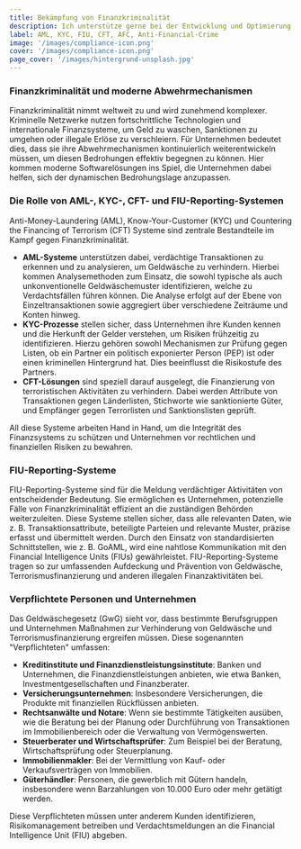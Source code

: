 ```yaml
---
title: Bekämpfung von Finanzkriminalität
description: Ich unterstütze gerne bei der Entwicklung und Optimierung von Softwarelösungen zur Bekämpfung von Finanzkriminalität. Ich bringe Expertise in der Entwicklung, Anbindung und Ablöse von AML, KYC und CFT-Systemen mit.
label: AML, KYC, FIU, CFT, AFC, Anti-Financial-Crime
image: '/images/compliance-icon.png'
cover: '/images/compliance-icon.png'
page_cover: '/images/hintergrund-unsplash.jpg'
---
```


### Finanzkriminalität und moderne Abwehrmechanismen

Finanzkriminalität nimmt weltweit zu und wird zunehmend komplexer. Kriminelle Netzwerke nutzen fortschrittliche Technologien und internationale Finanzsysteme, um Geld zu waschen, Sanktionen zu umgehen oder illegale Erlöse zu verschleiern. Für Unternehmen bedeutet dies, dass sie ihre Abwehrmechanismen kontinuierlich weiterentwickeln müssen, um diesen Bedrohungen effektiv begegnen zu können. Hier kommen moderne Softwarelösungen ins Spiel, die Unternehmen dabei helfen, sich der dynamischen Bedrohungslage anzupassen.

### Die Rolle von AML-, KYC-, CFT- und FIU-Reporting-Systemen

Anti-Money-Laundering (AML), Know-Your-Customer (KYC) und Countering the Financing of Terrorism (CFT) Systeme sind zentrale Bestandteile im Kampf gegen Finanzkriminalität.

- **AML-Systeme** unterstützen dabei, verdächtige Transaktionen zu erkennen und zu analysieren, um Geldwäsche zu verhindern. Hierbei kommen Analysemethoden zum Einsatz, die sowohl typische als auch unkonventionelle Geldwäschemuster identifizieren, welche zu Verdachtsfällen führen können. Die Analyse erfolgt auf der Ebene von Einzeltransaktionen sowie aggregiert über verschiedene Zeiträume und Konten hinweg.
- **KYC-Prozesse** stellen sicher, dass Unternehmen ihre Kunden kennen und die Herkunft der Gelder verstehen, um Risiken frühzeitig zu identifizieren. Hierzu gehören sowohl Mechanismen zur Prüfung gegen Listen, ob ein Partner ein politisch exponierter Person (PEP) ist oder einen kriminellen Hintergrund hat. Dies beeinflusst die Risikostufe des Partners.
- **CFT-Lösungen** sind speziell darauf ausgelegt, die Finanzierung von terroristischen Aktivitäten zu verhindern. Dabei werden Attribute von Transaktionen gegen Länderlisten, Stichworte wie sanktionierte Güter, und Empfänger gegen Terrorlisten und Sanktionslisten geprüft.

All diese Systeme arbeiten Hand in Hand, um die Integrität des Finanzsystems zu schützen und Unternehmen vor rechtlichen und finanziellen Risiken zu bewahren.

### FIU-Reporting-Systeme

FIU-Reporting-Systeme sind für die Meldung verdächtiger Aktivitäten von entscheidender Bedeutung. Sie ermöglichen es Unternehmen, potenzielle Fälle von Finanzkriminalität effizient an die zuständigen Behörden weiterzuleiten. Diese Systeme stellen sicher, dass alle relevanten Daten, wie z. B. Transaktionsattribute, beteiligte Parteien und relevante Muster, präzise erfasst und übermittelt werden. Durch den Einsatz von standardisierten Schnittstellen, wie z. B. GoAML, wird eine nahtlose Kommunikation mit den Financial Intelligence Units (FIUs) gewährleistet. FIU-Reporting-Systeme tragen so zur umfassenden Aufdeckung und Prävention von Geldwäsche, Terrorismusfinanzierung und anderen illegalen Finanzaktivitäten bei.

### Verpflichtete Personen und Unternehmen

Das Geldwäschegesetz (GwG) sieht vor, dass bestimmte Berufsgruppen und Unternehmen Maßnahmen zur Verhinderung von Geldwäsche und Terrorismusfinanzierung ergreifen müssen. Diese sogenannten "Verpflichteten" umfassen:

- **Kreditinstitute und Finanzdienstleistungsinstitute**: Banken und Unternehmen, die Finanzdienstleistungen anbieten, wie etwa Banken, Investmentgesellschaften und Finanzberater.
- **Versicherungsunternehmen**: Insbesondere Versicherungen, die Produkte mit finanziellen Rückflüssen anbieten.
- **Rechtsanwälte und Notare**: Wenn sie bestimmte Tätigkeiten ausüben, wie die Beratung bei der Planung oder Durchführung von Transaktionen im Immobilienbereich oder die Verwaltung von Vermögenswerten.
- **Steuerberater und Wirtschaftsprüfer**: Zum Beispiel bei der Beratung, Wirtschaftsprüfung oder Steuerplanung.
- **Immobilienmakler**: Bei der Vermittlung von Kauf- oder Verkaufsverträgen von Immobilien.
- **Güterhändler**: Personen, die gewerblich mit Gütern handeln, insbesondere wenn Barzahlungen von 10.000 Euro oder mehr getätigt werden.

Diese Verpflichteten müssen unter anderem Kunden identifizieren, Risikomanagement betreiben und Verdachtsmeldungen an die Financial Intelligence Unit (FIU) abgeben.
